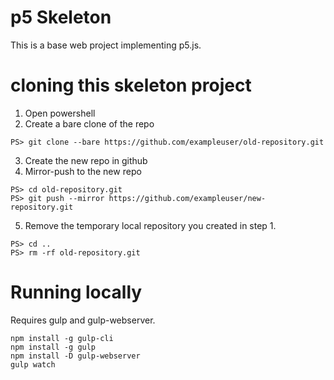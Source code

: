 # p5 Skeleton

This is a base web project implementing p5.js.

# cloning this skeleton project

1. Open powershell
2. Create a bare clone of the repo
```
PS> git clone --bare https://github.com/exampleuser/old-repository.git
```
3. Create the new repo in github
4. Mirror-push to the new repo
```
PS> cd old-repository.git
PS> git push --mirror https://github.com/exampleuser/new-repository.git
```
5. Remove the temporary local repository you created in step 1.
```
PS> cd ..
PS> rm -rf old-repository.git
```

# Running locally

Requires gulp and gulp-webserver.

```
npm install -g gulp-cli
npm install -g gulp
npm install -D gulp-webserver
gulp watch
```
